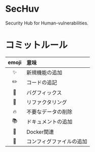 # SecHuv
Security Hub for Human-vulnerabilities.

# コミットルール
|emoji|意味|
|:-:|:-|
|✨|新規機能の追加|
|✏️|コードの追記|
|🐛|バグフィックス|
|🎨|リファクタリング|
|🔥|不要なデータの削除|
|📚|ドキュメントの追加|
|🐳|Docker関連|
|🔧|コンフィグファイルの追加|